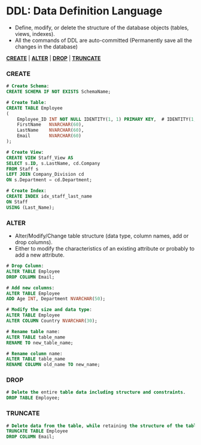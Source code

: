 # **DDL: Data Definition Language**

- Define, modify, or delete the structure of the database objects (tables, views, indexes).
- All the commands of DDL are auto-committed (Permanently save all the changes in the database)

<a href=#create><strong>CREATE</strong></a> | 
<a href=#alter><strong>ALTER</strong></a> | 
<a href=#drop><strong>DROP</strong></a> | 
<a href=#truncate><strong>TRUNCATE</strong></a> 

<h3 name=create><strong>CREATE</strong></h3>

```sql
# Create Schema:
CREATE SCHEMA IF NOT EXISTS SchemaName;
```

```sql
# Create Table:
CREATE TABLE Employee
(
    Employee_ID INT NOT NULL IDENTITY(1, 1) PRIMARY KEY,  # IDENTITY(1,1) Start from 1 and Increment by 1 
    FirstName   NVARCHAR(60),
    LastName    NVARCHAR(60),
    Email       NVARCHAR(60)
);
```

```sql
# Create View:
CREATE VIEW Staff_View AS
SELECT s.ID, s.LastName, cd.Company
FROM Staff s
LEFT JOIN Company_Division cd
ON s.Department = cd.Department;
```

```sql
# Create Index:
CREATE INDEX idx_staff_last_name
ON Staff
USING (Last_Name);
```

<h3 name=alter><strong>ALTER</strong></h3>

- Alter/Modify/Change table structure (data type, column names, add or drop columns).
- Either to modify the characteristics of an existing attribute or probably to add a new attribute.

```sql
# Drop Column:
ALTER TABLE Employee
DROP COLUMN Email;
```

```sql
# Add new columns:
ALTER TABLE Employee
ADD Age INT, Department NVARCHAR(50);
```

```sql
# Modify the size and data type:
ALTER TABLE Employee
ALTER COLUMN Country NVARCHAR(30);
```

```sql
# Rename table name:    
ALTER TABLE table_name
RENAME TO new_table_name;    
```    

```sql
# Rename column name:
ALTER TABLE table_name
RENAME COLUMN old_name TO new_name;   
```

<h3 name=drop><strong>DROP</strong></h3>

```sql
# Delete the entire table data including structure and constraints.
DROP TABLE Employee;
```
    
<h3 name=truncate><strong>TRUNCATE</strong></h3>

```sql
# Delete data from the table, while retaining the structure of the table.
TRUNCATE TABLE Employee
DROP COLUMN Email;
```
